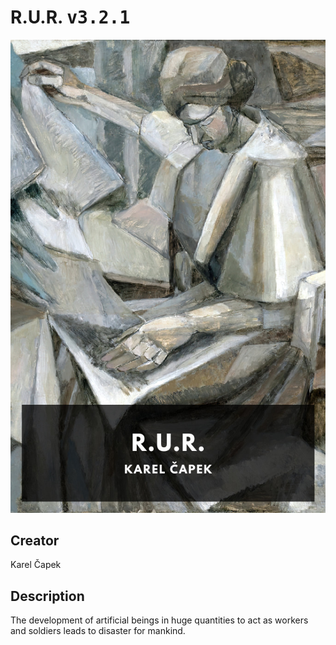 
# R.U.R. <kbd>v3.2.1</kbd>

<center>
  <img src="./cover-1024.jpg"/>
</center>

## Creator
Karel Čapek

## Description
The development of artificial beings in huge quantities to act as workers and soldiers leads to disaster for mankind.
